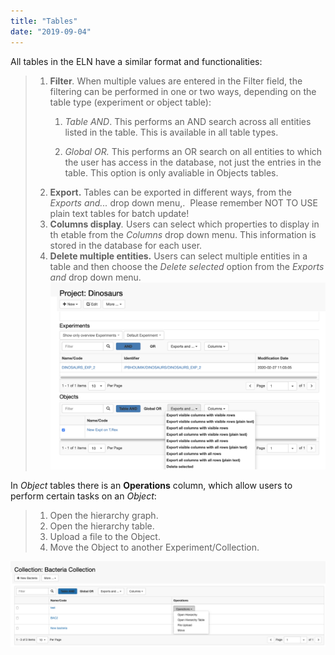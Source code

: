 ```yaml
---
title: "Tables"
date: "2019-09-04"
---
```


  
All tables in the ELN have a similar format and functionalities:

> 1. **Filter**_._ When multiple values are entered in the Filter field, the filtering can be performed in one or two ways, depending on the table type (experiment or object table):
>     1. _Table AND_. This performs an AND search across all entities listed in the table. This is available in all table types.  
>         
>     2. _Global OR._ This performs an OR search on all entities to which the user has access in the database, not just the entries in the table. This option is only avaliable in Objects tables.
> 2. **Export.** Tables can be exported in different ways, from the _Exports and..._ drop down menu,.  Please remember NOT TO USE plain text tables for batch update!
> 3. **Columns display**_._ Users can select which properties to display in th etable from the _Columns_ drop down menu. This information is stored in the database for each user.
> 4. **Delete multiple entities.** Users can select multiple entities in a table and then choose the _Delete selected_ option from the _Exports and_ drop down menu. ![](images/Screenshot-2020-02-27-at-13.55.49.png) 

In _Object_ tables there is an **Operations** column, which allow users to perform certain tasks on an _Object_:

> 1. Open the hierarchy graph.
> 2. Open the hierarchy table.
> 3. Upload a file to the Object.
> 4. Move the Object to another Experiment/Collection.

![](images/Screenshot-2020-03-09-at-15.09.28.png)
